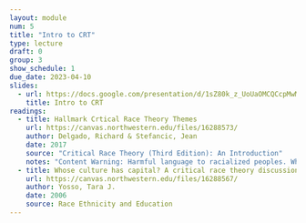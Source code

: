 ```yaml
---
layout: module
num: 5
title: "Intro to CRT"
type: lecture
draft: 0
group: 3
show_schedule: 1
due_date: 2023-04-10
slides:
  - url: https://docs.google.com/presentation/d/1sZ80k_z_UoUaOMCQCcpMwMej6zAcEPnqMoMXafbNwxk/edit?usp=sharing
    title: Intro to CRT
readings:
  - title: Hallmark Crtical Race Theory Themes
    url: https://canvas.northwestern.edu/files/16288573/
    author: Delgado, Richard & Stefancic, Jean
    date: 2017
    source: "Critical Race Theory (Third Edition): An Introduction"
    notes: "Content Warning: Harmful language to racialized peoples. When discussing ideas and topics from this reading, please do not use race or ethnicity as a noun, it is an adjective. And <a href='https://www.thecanadianencyclopedia.ca/en/article/eskimo'>do not use the word 'Esk*m*' to refer to Inuit Peoples</a>. As you read through this chapter, consider what are some of the unintended (or perhaps unanticipated) consequences of having this kind of harmful language in a book about race." 
  - title: Whose culture has capital? A critical race theory discussion of community cultural wealth
    url: https://canvas.northwestern.edu/files/16288567/
    author: Yosso, Tara J. 
    date: 2006
    source: Race Ethnicity and Education
---
```


